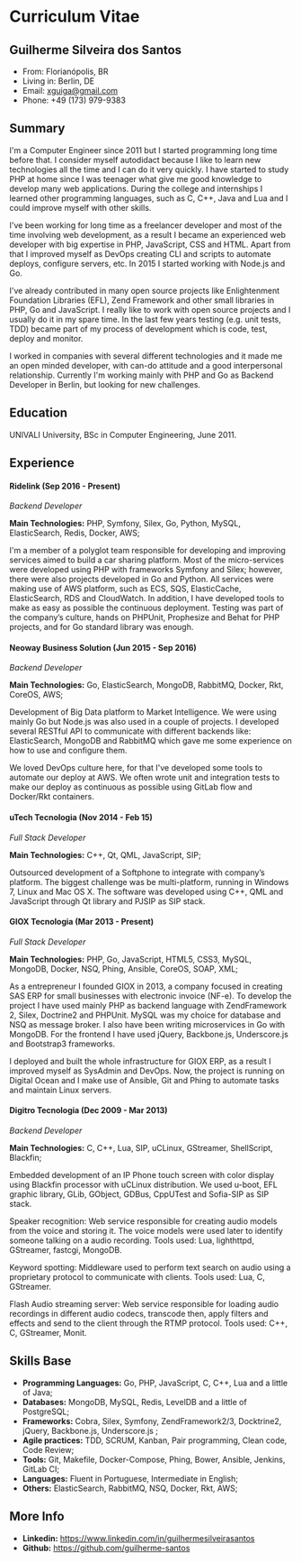 # Curriculum Vitae

## Guilherme Silveira dos Santos

- From: Florianópolis, BR
- Living in: Berlin, DE
- Email: xguiga@gmail.com
- Phone: +49 (173) 979-9383

## Summary

I'm a Computer Engineer since 2011 but I started programming long time before that. I consider myself autodidact because I like to learn new technologies all the time and I can do it very quickly. I have started to study PHP at home since I was teenager what give me good knowledge to develop many web applications. During the college and internships I learned other programming languages, such as C, C++, Java and Lua and I could improve myself with other skills.

I've been working for long time as a freelancer developer and most of the time involving web development, as a result I became an experienced web developer with big expertise in PHP, JavaScript, CSS and HTML. Apart from that I improved myself as DevOps creating CLI and scripts to automate deploys, configure servers, etc. In 2015 I started working with Node.js and Go.

I've already contributed in many open source projects like Enlightenment Foundation Libraries (EFL), Zend Framework and other small libraries in PHP, Go and JavaScript. I really like to work with open source projects and I usually do it in my spare time. In the last few years testing (e.g. unit tests, TDD) became part of my process of development which is code, test, deploy and monitor.

I worked in companies with several different technologies and it made me an open minded developer, with can-do attitude and a good interpersonal relationship. Currently I'm working mainly with PHP and Go as Backend Developer in Berlin, but looking for new challenges.

## Education

UNIVALI University, BSc in Computer Engineering, June 2011.

## Experience

#### Ridelink (Sep 2016 - Present)

*Backend Developer*

**Main Technologies:** PHP, Symfony, Silex, Go, Python, MySQL, ElasticSearch, Redis, Docker, AWS;

I'm a member of a polyglot team responsible for developing and improving services aimed to build a car sharing platform. Most of the micro-services were developed using PHP with frameworks Symfony and Silex; however, there were also projects developed in Go and Python. All services were making use of AWS platform, such as ECS, SQS, ElasticCache, ElasticSearch, RDS and CloudWatch. In addition, I have developed tools to make as easy as possible the continuous deployment. Testing was part of the company’s culture, hands on PHPUnit, Prophesize and Behat for PHP projects, and for Go standard library was enough.

#### Neoway Business Solution (Jun 2015 - Sep 2016)

*Backend Developer*

**Main Technologies:** Go, ElasticSearch, MongoDB, RabbitMQ, Docker, Rkt, CoreOS, AWS;

Development of Big Data platform to Market Intelligence. We were using mainly Go but Node.js was also used in a couple of projects. I developed several RESTful API to communicate with different backends like: ElasticSearch, MongoDB and RabbitMQ which gave me some experience on how to use and configure them.

We loved DevOps culture here, for that I've developed some tools to automate our deploy at AWS. We often wrote unit and integration tests to make our deploy as continuous as possible using GitLab flow and Docker/Rkt containers.

#### uTech Tecnologia (Nov 2014 - Feb 15)

*Full Stack Developer*

**Main Technologies:** C++, Qt, QML, JavaScript, SIP;

Outsourced development of a Softphone to integrate with company’s platform. The biggest challenge was be multi-platform, running in Windows 7, Linux and Mac OS X. The software was developed using C++, QML and JavaScript through Qt library and PJSIP as SIP stack.

#### GIOX Tecnologia (Mar 2013 - Present)

*Full Stack Developer*

**Main Technologies:** PHP, Go, JavaScript, HTML5, CSS3, MySQL, MongoDB, Docker, NSQ, Phing, Ansible, CoreOS, SOAP, XML;

As a entrepreneur I founded GIOX in 2013, a company focused in creating SAS ERP for small businesses with electronic invoice (NF-e). To develop the project I have used mainly PHP as backend language with ZendFramework 2, Silex, Doctrine2 and PHPUnit. MySQL was my choice for database and NSQ as message broker. I also have been writing microservices in Go with MongoDB. For the frontend I have used jQuery, Backbone.js, Underscore.js and Bootstrap3 frameworks.

I deployed and built the whole infrastructure for GIOX ERP, as a result I improved myself as SysAdmin and DevOps. Now, the project is running on Digital Ocean and I make use of Ansible, Git and Phing to automate tasks and maintain Linux servers.

#### Digitro Tecnologia (Dec 2009 - Mar 2013)

*Backend Developer*

**Main Technologies:** C, C++, Lua, SIP, uCLinux, GStreamer, ShellScript, Blackfin;

Embedded development of an IP Phone touch screen with color display using Blackfin processor with uCLinux distribution. We used u-boot, EFL graphic library, GLib, GObject, GDBus, CppUTest and Sofia-SIP as SIP stack.

Speaker recognition: Web service responsible for creating audio models from the voice and storing it. The voice models were used later to identify someone talking on a audio recording. Tools used: Lua, lighthttpd, GStreamer, fastcgi, MongoDB.

Keyword spotting: Middleware used to perform text search on audio using a proprietary protocol to communicate with clients. Tools used: Lua, C, GStreamer.

Flash Audio streaming server: Web service responsible for loading audio recordings in different audio codecs, transcode then, apply filters and effects and send to the client through the RTMP protocol. Tools used: C++, C, GStreamer, Monit.

## Skills Base

- **Programming Languages:** Go, PHP, JavaScript, C, C++, Lua and a little of Java;
- **Databases:** MongoDB, MySQL, Redis, LevelDB and a little of PostgreSQL;
- **Frameworks:** Cobra, Silex, Symfony, ZendFramework2/3, Docktrine2, jQuery, Backbone.js, Underscore.js ;
- **Agile practices:** TDD, SCRUM, Kanban, Pair programming, Clean code, Code Review;
- **Tools:** Git, Makefile, Docker-Compose, Phing, Bower, Ansible, Jenkins, GitLab CI;
- **Languages:** Fluent in Portuguese, Intermediate in English;
- **Others:** ElasticSearch, RabbitMQ, NSQ, Docker, Rkt, AWS;

## More Info

- **Linkedin:** https://www.linkedin.com/in/guilhermesilveirasantos
- **Github:** https://github.com/guilherme-santos
